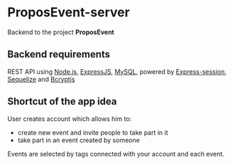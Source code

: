 # ProposEvent-server

Backend to the project **ProposEvent**

## Backend requirements

REST API using [Node.js](https://nodejs.org/en/docs/), [ExpressJS](http://expressjs.com/), [MySQL](https://github.com/mysqljs/mysql), powered by [Express-session](https://github.com/expressjs/session), [Sequelize](http://docs.sequelizejs.com/) and [Bcryptjs](https://www.npmjs.com/package/bcryptjs)

## Shortcut of the app idea

User creates account which allows him to:

- create new event and invite people to take part in it
- take part in an event created by someone

Events are selected by tags connected with your account and each event.
